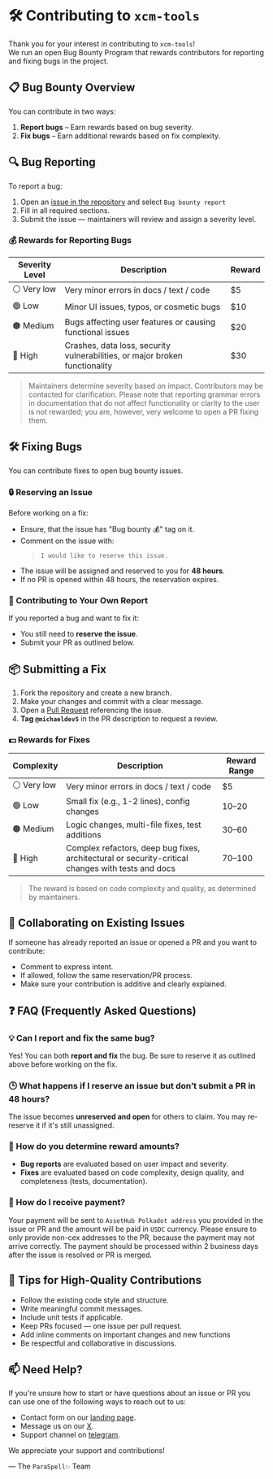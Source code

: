 # 🛠️ Contributing to `xcm-tools`

Thank you for your interest in contributing to `xcm-tools`!  
We run an open Bug Bounty Program that rewards contributors for reporting and fixing bugs in the project.

## 📋 Bug Bounty Overview

You can contribute in two ways:

1. **Report bugs** – Earn rewards based on bug severity.
2. **Fix bugs** – Earn additional rewards based on fix complexity.

## 🔍 Bug Reporting

To report a bug:

1. Open an [issue in the repository](https://github.com/paraspell/xcm-tools/issues) and select `Bug bounty report`
2. Fill in all required sections.
3. Submit the issue — maintainers will review and assign a severity level.

### 💰 Rewards for Reporting Bugs

| Severity Level | Description                                                                 | Reward |
|----------------|-----------------------------------------------------------------------------|--------|
| ⚪️ Very low           | Very minor errors in docs / text / code                              | $5     |
| 🟢 Low         | Minor UI issues, typos, or cosmetic bugs                                    | $10    |
| 🟠 Medium      | Bugs affecting user features or causing functional issues                   | $20    |
| 🔴 High        | Crashes, data loss, security vulnerabilities, or major broken functionality | $30    |

> Maintainers determine severity based on impact. Contributors may be contacted for clarification.
> Please note that reporting grammar errors in documentation that do not affect functionality or clarity to the user is not rewarded; you are, however, very welcome to open a PR fixing them.

## 🛠️ Fixing Bugs

You can contribute fixes to open bug bounty issues.

### 🔒 Reserving an Issue

Before working on a fix:

- Ensure, that the issue has "Bug bounty 💰" tag on it.
- Comment on the issue with:  
  > `I would like to reserve this issue.`  
- The issue will be assigned and reserved to you for **48 hours**.
- If no PR is opened within 48 hours, the reservation expires.

### 🔁 Contributing to Your Own Report

If you reported a bug and want to fix it:

- You still need to **reserve the issue**.
- Submit your PR as outlined below.

## 📦 Submitting a Fix

1. Fork the repository and create a new branch.
2. Make your changes and commit with a clear message.
3. Open a [Pull Request](https://github.com/paraspell/xcm-tools/pulls) referencing the issue.
4. **Tag `@michaeldev5`** in the PR description to request a review.

### 💵 Rewards for Fixes

| Complexity | Description                                                                                         | Reward Range |
|------------|-----------------------------------------------------------------------------------------------------|--------------|
| ⚪️ Very low | Very minor errors in docs / text / code                                   | $5     |
| 🟢 Low     | Small fix (e.g., 1-2 lines), config changes                                | $10–$20      |
| 🟠 Medium  | Logic changes, multi-file fixes, test additions                                                      | $30–$60      |
| 🔴 High    | Complex refactors, deep bug fixes, architectural or security-critical changes with tests and docs   | $70–$100     |

> The reward is based on code complexity and quality, as determined by maintainers.

## 👥 Collaborating on Existing Issues

If someone has already reported an issue or opened a PR and you want to contribute:

- Comment to express intent.
- If allowed, follow the same reservation/PR process.
- Make sure your contribution is additive and clearly explained.

## ❓ FAQ (Frequently Asked Questions)

### 💡 Can I report and fix the same bug?

Yes! You can both **report and fix** the bug. Be sure to reserve it as outlined above before working on the fix.


### 🕒 What happens if I reserve an issue but don’t submit a PR in 48 hours?

The issue becomes **unreserved and open** for others to claim. You may re-reserve it if it's still unassigned.


### 🧾 How do you determine reward amounts?

- **Bug reports** are evaluated based on user impact and severity.
- **Fixes** are evaluated based on code complexity, design quality, and completeness (tests, documentation).


### 🏦 How do I receive payment?

Your payment will be sent to `AssetHub Polkadot address` you provided in the issue or PR and the amount will be paid in `USDC` currency. Please ensure to only provide non-cex addresses to the PR, because the payment may not arrive correctly. The payment should be processed within 2 business days after the issue is resolved or PR is merged.


## 🧠 Tips for High-Quality Contributions

- Follow the existing code style and structure.
- Write meaningful commit messages.
- Include unit tests if applicable.
- Keep PRs focused — one issue per pull request.
- Add inline comments on important changes and new functions
- Be respectful and collaborative in discussions.


## 📫 Need Help?

If you're unsure how to start or have questions about an issue or PR you can use one of the following ways to reach out to us:

- Contact form on our [landing page](https://paraspell.xyz/#contact-us).
- Message us on our [X](https://x.com/paraspell).
- Support channel on [telegram](https://t.me/paraspell).

We appreciate your support and contributions!

— The `ParaSpell✨` Team
